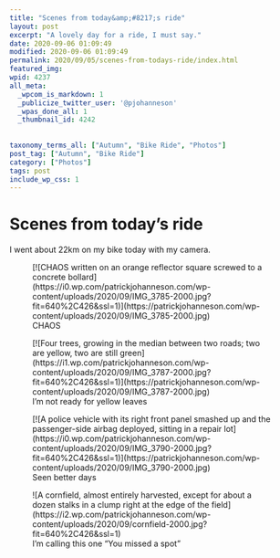 ```yaml
---
title: "Scenes from today&amp;#8217;s ride"
layout: post
excerpt: "A lovely day for a ride, I must say."
date: 2020-09-06 01:09:49
modified: 2020-09-06 01:09:49
permalink: 2020/09/05/scenes-from-todays-ride/index.html
featured_img: 
wpid: 4237
all_meta: 
  _wpcom_is_markdown: 1
  _publicize_twitter_user: '@pjohanneson'
  _wpas_done_all: 1
  _thumbnail_id: 4242
  
  
taxonomy_terms_all: ["Autumn", "Bike Ride", "Photos"]
post_tag: ["Autumn", "Bike Ride"]
category: ["Photos"]
tags: post
include_wp_css: 1
---
```


# Scenes from today&#8217;s ride

I went about 22km on my bike today with my camera.

<figure class="wp-block-image size-large">[![CHAOS written on an orange reflector square screwed to a concrete bollard](https://i0.wp.com/patrickjohanneson.com/wp-content/uploads/2020/09/IMG_3785-2000.jpg?fit=640%2C426&ssl=1)](https://patrickjohanneson.com/wp-content/uploads/2020/09/IMG_3785-2000.jpg)<figcaption>CHAOS</figcaption></figure><figure class="wp-block-image size-large">[![Four trees, growing in the median between two roads; two are yellow, two are still green](https://i1.wp.com/patrickjohanneson.com/wp-content/uploads/2020/09/IMG_3787-2000.jpg?fit=640%2C426&ssl=1)](https://patrickjohanneson.com/wp-content/uploads/2020/09/IMG_3787-2000.jpg)<figcaption>I’m not ready for yellow leaves</figcaption></figure><figure class="wp-block-image size-large">[![A police vehicle with its right front panel smashed up and the passenger-side airbag deployed, sitting in a repair lot](https://i0.wp.com/patrickjohanneson.com/wp-content/uploads/2020/09/IMG_3790-2000.jpg?fit=640%2C426&ssl=1)](https://patrickjohanneson.com/wp-content/uploads/2020/09/IMG_3790-2000.jpg)<figcaption>Seen better days</figcaption></figure><figure class="wp-block-image size-large">![A cornfield, almost entirely harvested, except for about a dozen stalks in a clump right at the edge of the field](https://i2.wp.com/patrickjohanneson.com/wp-content/uploads/2020/09/cornfield-2000.jpg?fit=640%2C426&ssl=1)<figcaption>I’m calling this one “You missed a spot”</figcaption></figure>